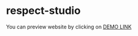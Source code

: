 # respect-studio
You can preview website by clicking on [DEMO LINK](https://respect-studio-delta.vercel.app/)
